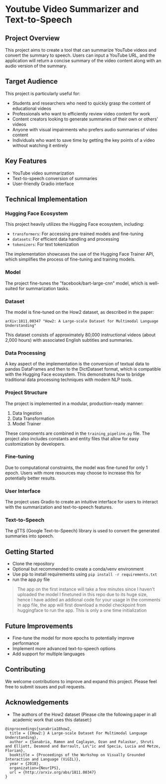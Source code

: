 # Youtube Video Summarizer and Text-to-Speech

## Project Overview

This project aims to create a tool that can summarize YouTube videos and convert the summary to speech. Users can input a YouTube URL, and the application will return a concise summary of the video content along with an audio version of the summary.

## Target Audience

This project is particularly useful for:

- Students and researchers who need to quickly grasp the content of educational videos
- Professionals who want to efficiently review video content for work
- Content creators looking to generate summaries of their own or others' videos
- Anyone with visual impairments who prefers audio summaries of video content
- Individuals who want to save time by getting the key points of a video without watching it entirely

## Key Features

- YouTube video summarization
- Text-to-speech conversion of summaries
- User-friendly Gradio interface

## Technical Implementation

### Hugging Face Ecosystem

This project heavily utilizes the Hugging Face ecosystem, including:

- `transformers`: For accessing pre-trained models and fine-tuning
- `datasets`: For efficient data handling and processing
- `tokenizers`: For text tokenization

The implementation showcases the use of the Hugging Face Trainer API, which simplifies the process of fine-tuning and training models.

### Model

The project fine-tunes the "facebook/bart-large-cnn" model, which is well-suited for summarization tasks.

### Dataset

The model is fine-tuned on the How2 dataset, as described in the paper:

```
arXiv:1811.00347 "How2: A Large-scale Dataset for Multimodal Language Understanding"
```

This dataset consists of approximately 80,000 instructional videos (about 2,000 hours) with associated English subtitles and summaries.

### Data Processing

A key aspect of the implementation is the conversion of textual data to pandas DataFrames and then to the DictDataset format, which is compatible with the Hugging Face ecosystem. This demonstrates how to bridge traditional data processing techniques with modern NLP tools.

### Project Structure

The project is implemented in a modular, production-ready manner:

1. Data Ingestion
2. Data Transformation
3. Model Trainer

These components are combined in the `training_pipeline.py` file. The project also includes constants and entity files that allow for easy customization by developers.

### Fine-tuning

Due to computational constraints, the model was fine-tuned for only 1 epoch. Users with more resources may choose to increase this for potentially better results.

### User Interface

The project uses Gradio to create an intuitive interface for users to interact with the summarization and text-to-speech features.

### Text-to-Speech

The gTTS (Google Text-to-Speech) library is used to convert the generated summaries into speech.

## Getting Started

- Clone the repository
- Optional but recommended to create a conda/venv environment
- Use pip to install requirements using `pip install -r requirements.txt`
- run the app.py file
> The app on the first instance will take a few minutes since I haven't uploaded the model I finetuned in this repo due to its huge size, hence I have added an addional code for your usage in the comments in app file, the app will first download a model checkpoint from huggingface to run the app. This is only a one time initialization

## Future Improvements

- Fine-tune the model for more epochs to potentially improve performance
- Implement more advanced text-to-speech options
- Add support for multiple languages

## Contributing

We welcome contributions to improve and expand this project. Please feel free to submit issues and pull requests.

## Acknowledgements

- The authors of the How2 dataset (Please cite the following paper in all academic work that uses this dataset:)
```
@inproceedings{sanabria18how2,
  title = {{How2:} A Large-scale Dataset For Multimodal Language Understanding},
  author = {Sanabria, Ramon and Caglayan, Ozan and Palaskar, Shruti and Elliott, Desmond and Barrault, Lo\"ic and Specia, Lucia and Metze, Florian},
  booktitle = {Proceedings of the Workshop on Visually Grounded Interaction and Language (ViGIL)},
  year = {2018},
  organization={NeurIPS},
  url = {http://arxiv.org/abs/1811.00347}
}
```

